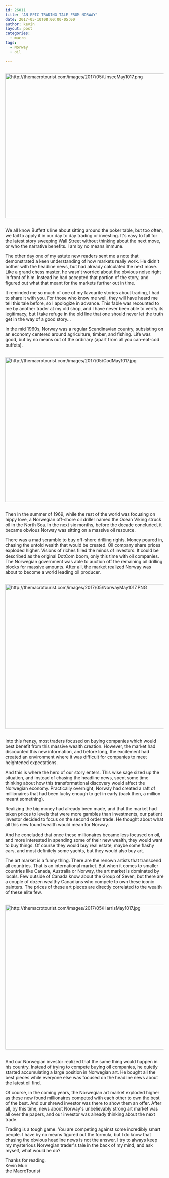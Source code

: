 ```yaml
---
id: 26011
title: 'AN EPIC TRADING TALE FROM NORWAY'
date: 2017-05-10T08:00:00-05:00
author: kevin
layout: post
categories:
  - macro
tags:
  - Norway
  - oil
   
---
```

<a href="http://themacrotourist.com/images/2017/05/UnseeMay1017.png"><img src="http://themacrotourist.com/images/2017/05/UnseeMay1017.png" alt="http://themacrotourist.com/images/2017/05/UnseeMay1017.png" width="750" height="460" style="margin:30px auto;display:block;"></a>

We all know Buffett's line about sitting around the poker table, but too often, we fail to apply it in our day to day trading or investing.  It's easy to fall for the latest story sweeping Wall Street without thinking about the next move, or who the narrative benefits.  I am by no means immune.  

The other day one of my astute new readers sent me a note that demonstrated a keen understanding of how markets really work.  He didn't bother with the headline news, but had already calculated the next move.  Like a  grand chess master, he wasn't worried about the obvious noise right in front of him.  Instead he had accepted that portion of the story, and figured out what that meant for the markets further out in time.

It reminded me so much of one of my favourite stories about trading, I had to share it with you.  For those who know me well, they will have heard me tell this tale before, so I apologize in advance.  This fable was recounted to me by another trader at my old shop, and I have never been able to verify its legitimacy, but I take refuge in the old line that one should never let the truth get in the way of a good story...

In the mid 1960s, Norway was a regular Scandinavian country, subsisting on an economy centered around agriculture, timber, and fishing.  Life was good, but by no means out of the ordinary (apart from all you can-eat-cod buffets).

<a href="http://themacrotourist.com/images/2017/05/CodMay1017.jpg"><img src="http://themacrotourist.com/images/2017/05/CodMay1017.jpg" alt="http://themacrotourist.com/images/2017/05/CodMay1017.jpg" width="750" height="460" style="margin:30px auto;display:block;"></a>

Then in the summer of 1969, while the rest of the world was focusing on hippy love, a Norwegian off-shore oil driller named the Ocean Viking struck oil in the North Sea.  In the next six months, before the decade concluded, it became obvious Norway was sitting on a massive oil resource.  

There was a mad scramble to buy off-shore drilling rights.  Money poured in, chasing the untold wealth that would be created.  Oil company share prices exploded higher.  Visions of riches filled the minds of investors.  It could be described as the original DotCom boom, only this time with oil companies.  The Norwegian government was able to auction off the remaining oil drilling blocks for massive amounts.  After all, the market realized Norway was about to become a world leading oil producer.

<a href="http://themacrotourist.com/images/2017/05/NorwayMay1017.PNG"><img src="http://themacrotourist.com/images/2017/05/NorwayMay1017.PNG" alt="http://themacrotourist.com/images/2017/05/NorwayMay1017.PNG" width="750" height="460" style="margin:30px auto;display:block;"></a>

Into this frenzy, most traders focused on buying companies which would best benefit from this massive wealth creation.  However, the market had discounted this new information, and before long, the excitement had created an environment where it was difficult for companies to meet heightened expectations.  

And this is where the hero of our story enters.  This wise sage sized up the situation, and instead of chasing the headline news, spent some time thinking about how this transformational discovery would affect the Norwegian economy.  Practically overnight, Norway had created a raft of millionaires that had been lucky enough to get in early (back then, a million meant something).   

Realizing the big money had already been made, and that the market had taken prices to levels that were more gambles than investments, our patient investor decided to focus on the second order trade.  He thought about what all this new found wealth would mean for Norway.  

And he concluded that once these millionaires became less focused on oil, and more interested in spending some of their new wealth, they would want to buy things.  Of course they would buy real estate, maybe some flashy cars, and most definitely some yachts, but they would also buy art.  

The art market is a funny thing.  There are the renown artists that transcend all countries.  That is an international market.  But when it comes to smaller countries like Canada, Australia or Norway, the art market is dominated by locals.  Few outside of Canada know about the Group of Seven, but there are a couple of dozen wealthy Canadians who compete to own these iconic painters.  The prices of these art pieces are directly correlated to the wealth of these elite few.

<a href="http://themacrotourist.com/images/2017/05/HarrisMay1017.jpg"><img src="http://themacrotourist.com/images/2017/05/HarrisMay1017.jpg" alt="http://themacrotourist.com/images/2017/05/HarrisMay1017.jpg" width="750" height="460" style="margin:30px auto;display:block;"></a>

And our Norwegian investor realized that the same thing would happen in his country.  Instead of trying to compete buying oil companies, he quietly started accumulating a large position in Norwegian art.  He bought all the best pieces while everyone else was focused on the headline news about the latest oil find.

Of course, in the coming years, the Norwegian art market exploded higher as these new found millionaires competed with each other to own the best of the best.  And our shrewd investor was there to show them an offer.  After all, by this time, news about Norway's unbelievably strong art market was all over the papers, and our investor was already thinking about the next trade.

Trading is a tough game.  You are competing against some incredibly smart people.  I have by no means figured out the formula, but I do know that chasing the obvious headline news is not the answer.  I try to always keep my mysterious Norwegian trader's tale in the back of my mind, and ask myself, what would he do?

Thanks for reading,  
Kevin Muir  
the MacroTourist  


